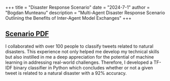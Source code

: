 +++
title = "Disaster Response Scenario"
date = "2024-7-1"
author = "Bogdan Munteanu"
description = "Multi-Agent Disaster Response Scenario Outlining the Benefits of Inter-Agent Model Exchanges"
+++

## [Scenario PDF](https://bobomunteanu.github.io/img/Disaster_Response.pdf)

I collaborated with over 100 people to classify tweets related to natural disasters. This experience not only helped me develop my technical skills but also instilled in me a deep appreciation for the potential of machine learning in addressing real-world challenges. Therefore, I developed a TF-IDF binary classifier in Python which concludes whether or not a given tweet is related to a natural disaster with a 92% accuracy.